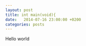 ```yaml
---
layout: post
title: int main(void){
date:   2014-07-16 23:00:00 +0200
categories: posts
---
```


Hello world

